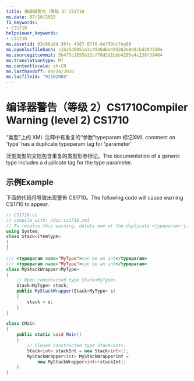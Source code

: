 ```yaml
---
title: 编译器警告（等级 2）CS1710
ms.date: 07/20/2015
f1_keywords:
- CS1710
helpviewer_keywords:
- CS1710
ms.assetid: 03c66a8d-30fc-4387-87f6-de759ec7ee88
ms.openlocfilehash: c1b25d6951e3c4936d6e405262e0e9cbd294330e
ms.sourcegitcommit: 5b475c1855b32cf78d2d1bbb4295e4c236f39464
ms.translationtype: MT
ms.contentlocale: zh-CN
ms.lasthandoff: 09/24/2020
ms.locfileid: "91182085"
---
```

# <a name="compiler-warning-level-2-cs1710"></a><span data-ttu-id="2eb76-102">编译器警告（等级 2）CS1710</span><span class="sxs-lookup"><span data-stu-id="2eb76-102">Compiler Warning (level 2) CS1710</span></span>

<span data-ttu-id="2eb76-103">“类型”上的 XML 注释中有重复的“参数”typeparam 标记</span><span class="sxs-lookup"><span data-stu-id="2eb76-103">XML comment on 'type' has a duplicate typeparam tag for 'parameter'</span></span>  
  
 <span data-ttu-id="2eb76-104">泛型类型的文档包含重复的类型形参标记。</span><span class="sxs-lookup"><span data-stu-id="2eb76-104">The documentation of a generic type includes a duplicate tag for the type parameter.</span></span>  
  
## <a name="example"></a><span data-ttu-id="2eb76-105">示例</span><span class="sxs-lookup"><span data-stu-id="2eb76-105">Example</span></span>  

 <span data-ttu-id="2eb76-106">下面的代码将导致出现警告 CS1710。</span><span class="sxs-lookup"><span data-stu-id="2eb76-106">The following code will cause warning CS1710 to appear.</span></span>  
  
```csharp  
// CS1710.cs  
// compile with: /doc:cs1710.xml  
// To resolve this warning, delete one of the duplicate <typeparam>'s.  
using System;  
class Stack<ItemType>  
{  
}  
  
/// <typeparam name="MyType">can be an int</typeparam>  
/// <typeparam name="MyType">can be an int</typeparam>  
class MyStackWrapper<MyType>  
{  
    // Open constructed type Stack<MyType>.  
    Stack<MyType> stack;  
    public MyStackWrapper(Stack<MyType> s)  
    {  
        stack = s;  
    }  
}  
  
class CMain  
{  
    public static void Main()  
    {  
        // Closed constructed type Stack<int>.  
        Stack<int> stackInt = new Stack<int>();  
        MyStackWrapper<int> MyStackWrapperInt =  
            new MyStackWrapper<int>(stackInt);  
    }  
}  
```
